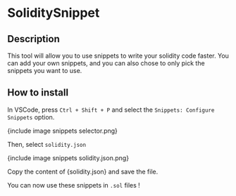 # SoliditySnippet

## Description

This tool will allow you to use snippets to write your solidity code faster. You can add your own snippets, and you can also chose to only pick the snippets you want to use.

## How to install

In VSCode, press `Ctrl + Shift + P` and select the `Snippets: Configure Snippets` option.

{include image snippets selector.png}

Then, select `solidity.json`

{include image snippets solidity.json.png}

Copy the content of {solidity.json} and save the file.

You can now use these snippets in `.sol` files !